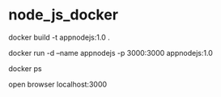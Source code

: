 # node_js_docker

docker build -t appnodejs:1.0 .

docker run -d –name appnodejs -p 3000:3000 appnodejs:1.0

docker ps

open browser localhost:3000
